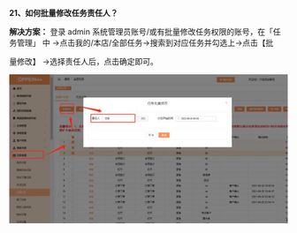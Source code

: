 **21、如何批量修改任务责任人？**

**解决方案：**  登录 admin 系统管理员账号/或有批量修改任务权限的账号，在「任 务管理」 中 →点击我的/本店/全部任务→搜索到对应任务并勾选上→点击【批

量修改】  →选择责任人后，点击确定即可。


![](Aspose.Words.743ec09f-69f1-423f-8ce4-456105bed2a1.038.jpeg)




